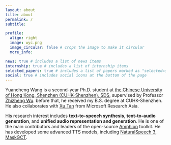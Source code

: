 ```yaml
---
layout: about
title: about
permalink: /
subtitle:

profile:
  align: right
  image: wyc.png
  image_circular: false # crops the image to make it circular
  more_info: 

news: true # includes a list of news items
internship: true # includes a list of internship items
selected_papers: true # includes a list of papers marked as "selected={true}"
social: true # includes social icons at the bottom of the page
---
```


Yuancheng Wang is a second-year Ph.D. student at [the Chinese University of Hong Kong, Shenzhen (CUHK-Shenzhen), SDS](https://sds.cuhk.edu.cn/en), supervised by Professor [Zhizheng Wu](https://drwuz.com/). before that, he received my B.S. degree at CUHK-Shenzhen. He also collaborates with [Xu Tan](https://tan-xu.github.io/) from Microsoft Research Asia.

His research interest includes **text-to-speech synthesis**, **text-to-audio generation**, and **unified audio representation and generation**. He is one of the main contributors and leaders of the open-source [Amphion](https://github.com/open-mmlab/Amphion) toolkit. He has developed some advanced TTS models, including [NaturalSpeech 3](https://arxiv.org/abs/2403.03100), [MaskGCT](https://arxiv.org/abs/2409.00750).
